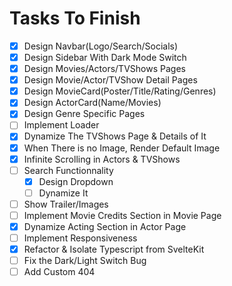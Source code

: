# Tasks To Finish

- [x] Design Navbar(Logo/Search/Socials)
- [x] Design Sidebar With Dark Mode Switch
- [x] Design Movies/Actors/TVShows Pages
- [x] Design Movie/Actor/TVShow Detail Pages
- [x] Design MovieCard(Poster/Title/Rating/Genres)
- [x] Design ActorCard(Name/Movies)
- [x] Design Genre Specific Pages
- [ ] Implement Loader
- [x] Dynamize The TVShows Page & Details of It
- [x] When There is no Image, Render Default Image
- [x] Infinite Scrolling in Actors & TVShows
- [ ] Search Functionnality
  - [x] Design Dropdown
  - [ ] Dynamize It
- [ ] Show Trailer/Images
- [ ] Implement Movie Credits Section in Movie Page
- [x] Dynamize Acting Section in Actor Page
- [ ] Implement Responsiveness
- [x] Refactor & Isolate Typescript from SvelteKit
- [ ] Fix the Dark/Light Switch Bug
- [ ] Add Custom 404
